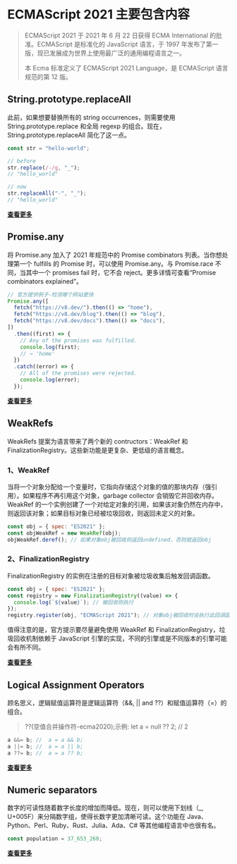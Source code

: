 # ECMAScript 2021 主要包含内容

> ECMAScript 2021 于 2021 年 6 月 22 日获得 ECMA International 的批准。ECMAScript 是标准化的 JavaScript 语言，于 1997 年发布了第一版，现已发展成为世界上使用最广泛的通用编程语言之一。
>
> 本 Ecma 标准定义了 ECMAScript 2021 Language，是 ECMAScript 语言规范的第 12 版。

## String.prototype.replaceAll

此前，如果想要替换所有的 string occurrences，则需要使用 String.prototype.replace 和全局 regexp 的组合。现在，String.prototype.replaceAll 简化了这一点。

```js
const str = "hello-world";

// before
str.replace(/-/g, "_");
// "hello_world"

// now
str.replaceAll("-", "_");
// "hello_world"
```

[**查看更多**](https://github.com/tc39/proposal-string-replaceall)

## Promise.any

将 Promise.any 加入了 2021 年规范中的 Promise combinators 列表。当你想处理第一个 fulfills 的 Promise 时，可以使用 Promise.any。与 Promise.race 不同，当其中一个 promises fail 时，它不会 reject。更多详情可查看“Promise combinators explained”。

```js
// 官方提供例子-检测哪个网站更快
Promise.any([
  fetch("https://v8.dev/").then(() => "home"),
  fetch("https://v8.dev/blog").then(() => "blog"),
  fetch("https://v8.dev/docs").then(() => "docs"),
])
  .then((first) => {
    // Any of the promises was fulfilled.
    console.log(first);
    // → 'home'
  })
  .catch((error) => {
    // All of the promises were rejected.
    console.log(error);
  });
```

[**查看更多**](https://github.com/tc39/proposal-promise-any)

## WeakRefs

WeakRefs 提案为语言带来了两个新的 contructors：WeakRef 和 FinalizationRegistry。这些新功能是更复杂、更低级的语言概念。

### 1、WeakRef

当将一个对象分配给一个变量时，它指向存储这个对象的值的那块内存（强引用）。如果程序不再引用这个对象，garbage collector 会销毁它并回收内存。WeakRef 的一个实例创建了一个对给定对象的引用，如果该对象仍然在内存中，则返回该对象；如果目标对象已经被垃圾回收，则返回未定义的对象。

```js
const obj = { spec: "ES2021" };
const objWeakRef = new WeakRef(obj);
objWeakRef.deref(); // 如果对象obj被回收则返回undefined，否则就返回obj
```

### 2、FinalizationRegistry

FinalizationRegistry 的实例在注册的目标对象被垃圾收集后触发回调函数。

```js
const obj = { spec: "ES2021" };
const registry = new FinalizationRegistry((value) => {
  console.log(`${value}`); // 被回收则执行
});
registry.register(obj, "ECMAScript 2021"); // 对象obj被回收时会执行此回调函数
```

值得注意的是，官方提示要尽量避免使用 WeakRef 和 FinalizationRegistry，垃圾回收机制依赖于 JavaScript 引擎的实现，不同的引擎或是不同版本的引擎可能会有所不同。

[**查看更多**](https://github.com/tc39/proposal-weakrefs)

## Logical Assignment Operators

顾名思义，逻辑赋值运算符是逻辑运算符（&&, || and ??）和赋值运算符（=）的组合。

> ??(空值合并操作符-ecma2020);示例: let a = null ?? 2; // 2

```js
a &&= b; //  a = a && b;
a ||= b; //  a = a || b;
a ??= b; //  a = a ?? b;
```

[**查看更多**](https://github.com/tc39/proposal-logical-assignment)

## Numeric separators

数字的可读性随着数字长度的增加而降低。现在，则可以使用下划线（\_, U+005F）来分隔数字组，使得长数字更加清晰可读。这个功能在 Java、Python、Perl、Ruby、Rust、Julia、Ada、C# 等其他编程语言中也很有名。

```js
const population = 37_653_260;
```

[**查看更多**](https://github.com/tc39/proposal-numeric-separator)
